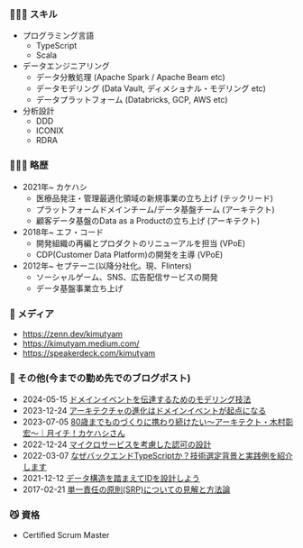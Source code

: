 <!--
**kimutyam/kimutyam** is a ✨ _special_ ✨ repository because its `README.md` (this file) appears on your GitHub profile.

Here are some ideas to get you started:

- 🔭 I’m currently working on ...
- 🌱 I’m currently learning ...
- 👯 I’m looking to collaborate on ...
- 🤔 I’m looking for help with ...
- 💬 Ask me about ...
- 📫 How to reach me: ...
- 😄 Pronouns: ...
- ⚡ Fun fact: ...
-->

### 👨🏻‍💻 スキル

- プログラミング言語
  - TypeScript
  - Scala
- データエンジニアリング
  - データ分散処理 (Apache Spark / Apache Beam etc)
  - データモデリング (Data Vault, ディメショナル・モデリング etc)
  - データプラットフォーム (Databricks, GCP, AWS etc)
- 分析設計
  - DDD
  - ICONIX
  - RDRA

### 🧑🏻‍💼 略歴

- 2021年~ カケハシ
  - 医療品発注・管理最適化領域の新規事業の立ち上げ (テックリード)
  - プラットフォームドメインチーム/データ基盤チーム (アーキテクト)
  - 顧客データ基盤のData as a Productの立ち上げ (アーキテクト)
- 2018年~ エフ・コード 
  - 開発組織の再編とプロダクトのリニューアルを担当  (VPoE)
  - CDP(Customer Data Platform)の開発を主導 (VPoE)
- 2012年~ セプテーニ(以降分社化。現、Flinters)
  - ソーシャルゲーム、SNS、広告配信サービスの開発
  - データ基盤事業立ち上げ

### 🔗 メディア

- https://zenn.dev/kimutyam
- https://kimutyam.medium.com/
- https://speakerdeck.com/kimutyam

### 🐶 その他(今までの勤め先でのブログポスト)

- 2024-05-15 [ドメインイベントを伝達するためのモデリング技法](https://kakehashi-dev.hatenablog.com/entry/2024/05/15/090000)
- 2023-12-24 [アーキテクチャの進化はドメインイベントが起点になる](https://kakehashi-dev.hatenablog.com/entry/2023/12/24/091000) 
- 2023-07-05 [80歳までものづくりに携わり続けたい〜アーキテクト・木村彰宏〜｜月イチ！カケハシさん](https://blog.kakehashi.life/n/n2ea5f0ad663d)
- 2022-12-24 [マイクロサービスを考慮した認可の設計](https://kakehashi-dev.hatenablog.com/entry/2022/12/24/000000) 
- 2022-03-07 [なぜバックエンドTypeScriptか？技術選定背景と実践例を紹介します](https://kakehashi-dev.hatenablog.com/entry/2022/03/07/100000)
- 2021-12-12 [データ構造を踏まえてIDを設計しよう](https://kakehashi-dev.hatenablog.com/entry/2021/12/12/080000) 
- 2017-02-21 [単一責任の原則(SRP)についての見解と方法論](https://blog.flinters.co.jp/entry/2017/02/21/164127)

### 😼 資格

- Certified Scrum Master
